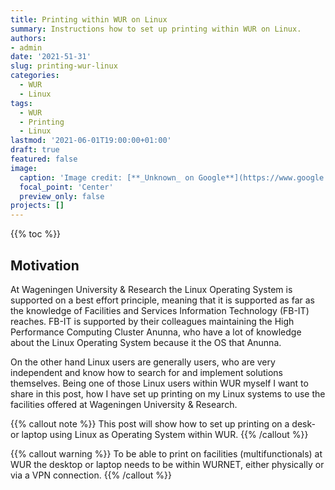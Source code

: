 ```yaml
---
title: Printing within WUR on Linux
summary: Instructions how to set up printing within WUR on Linux.
authors:
- admin
date: '2021-51-31'
slug: printing-wur-linux
categories:
  - WUR
  - Linux
tags:
  - WUR
  - Printing
  - Linux
lastmod: '2021-06-01T19:00:00+01:00'
draft: true
featured: false
image:
  caption: 'Image credit: [**_Unknown_ on Google**](https://www.google.com/)'
  focal_point: 'Center'
  preview_only: false
projects: []
---
```


{{% toc %}}

## Motivation
At Wageningen University & Research the Linux Operating System is supported on a best effort principle, meaning that it is supported as far as the knowledge of Facilities and Services Information Technology (FB-IT) reaches. FB-IT is supported by their colleagues maintaining the High Performance Computing Cluster Anunna, who have a lot of knowledge about the Linux Operating System because it the OS that Anunna. <!-- and there is a support mail address: <a href="mailto:linux.beheer@wur.nl">linux.beheer AT wur.nl</a>, where support questions can be sent.-->

On the other hand Linux users are generally users, who are very independent and know how to search for and implement solutions themselves. Being one of those Linux users within WUR myself I want to share in this post, how I have set up printing on my Linux systems to use the facilities offered at  Wageningen University & Research.

{{% callout note %}}
This post will show how to set up printing on a desk- or laptop using Linux as Operating System within WUR.
{{% /callout %}}

{{% callout warning %}}
To be able to print on facilities (multifunctionals) at WUR the desktop or laptop needs to be within WURNET, either physically or via a VPN connection. <!--For setting up a VPN connection with WURNET, see the post [to be added]().-->
{{% /callout %}}

